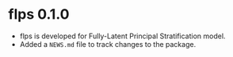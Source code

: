 # flps 0.1.0

* flps is developed for Fully-Latent Principal Stratification model.
* Added a `NEWS.md` file to track changes to the package.
